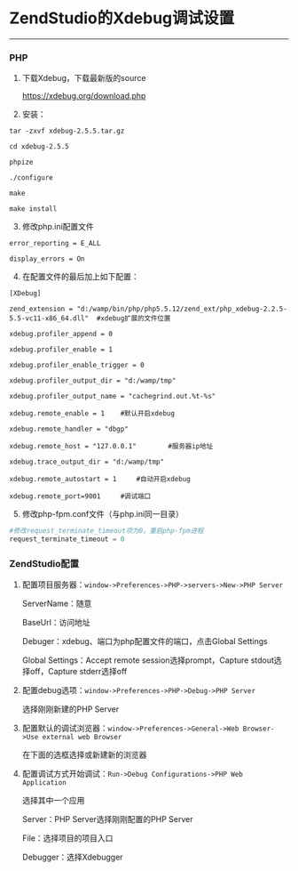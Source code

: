 # ZendStudio的Xdebug调试设置

---

### PHP

1. 下载Xdebug，下载最新版的source

   https://xdebug.org/download.php

2. 安装：

```shell
tar -zxvf xdebug-2.5.5.tar.gz

cd xdebug-2.5.5

phpize

./configure

make

make install
```

3. 修改php.ini配置文件

```shell
error_reporting = E_ALL  

display_errors = On
```

4. 在配置文件的最后加上如下配置：

```shell
[XDebug]

zend_extension = "d:/wamp/bin/php/php5.5.12/zend_ext/php_xdebug-2.2.5-5.5-vc11-x86_64.dll"	#xdebug扩展的文件位置

xdebug.profiler_append = 0

xdebug.profiler_enable = 1

xdebug.profiler_enable_trigger = 0

xdebug.profiler_output_dir = "d:/wamp/tmp"

xdebug.profiler_output_name = "cachegrind.out.%t-%s"

xdebug.remote_enable = 1	#默认开启xdebug

xdebug.remote_handler = "dbgp"

xdebug.remote_host = "127.0.0.1"		#服务器ip地址

xdebug.trace_output_dir = "d:/wamp/tmp"

xdebug.remote_autostart = 1		#自动开启xdebug

xdebug.remote_port=9001		#调试端口
```

5. 修改php-fpm.conf文件（与php.ini同一目录）

```php
#修改request_terminate_timeout项为0，重启php-fpm进程
request_terminate_timeout = 0
```

### ZendStudio配置

1. 配置项目服务器：`window->Preferences->PHP->servers->New->PHP Server`

   ServerName：随意

   BaseUrl：访问地址

   Debuger：xdebug、端口为php配置文件的端口，点击Global Settings

   Global Settings：Accept remote session选择prompt，Capture stdout选择off，Capture stderr选择off

2. 配置debug选项：`window->Preferences->PHP->Debug->PHP Server`

   选择刚刚新建的PHP Server

3. 配置默认的调试浏览器：`window->Preferences->General->Web Browser->Use external web Browser`

   在下面的选框选择或新建新的浏览器

4. 配置调试方式开始调试：`Run->Debug Configurations->PHP Web Application`

   选择其中一个应用

   Server：PHP Server选择刚刚配置的PHP Server

   File：选择项目的项目入口

   Debugger：选择Xdebugger


